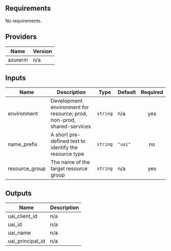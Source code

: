 ## Requirements

No requirements.

## Providers

| Name | Version |
|------|---------|
| azurerm | n/a |

## Inputs

| Name | Description | Type | Default | Required |
|------|-------------|------|---------|:--------:|
| environment | Development environment for resource; prod, non-prod, shared-services | `string` | n/a | yes |
| name\_prefix | A short pre-defined text to identify the resource type | `string` | `"uai"` | no |
| resource\_group | The name of the target resource group | `string` | n/a | yes |

## Outputs

| Name | Description |
|------|-------------|
| uai\_client\_id | n/a |
| uai\_id | n/a |
| uai\_name | n/a |
| uai\_principal\_id | n/a |

